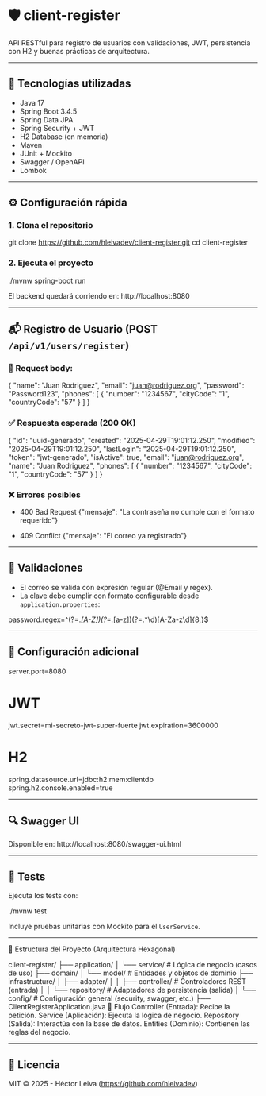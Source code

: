 # 🛡️ client-register

API RESTful para registro de usuarios con validaciones, JWT, persistencia con H2 y buenas prácticas de arquitectura.

---

## 🚀 Tecnologías utilizadas

- Java 17
- Spring Boot 3.4.5
- Spring Data JPA
- Spring Security + JWT
- H2 Database (en memoria)
- Maven
- JUnit + Mockito
- Swagger / OpenAPI
- Lombok

---

## ⚙️ Configuración rápida

### 1. Clona el repositorio

git clone https://github.com/hleivadev/client-register.git
cd client-register

### 2. Ejecuta el proyecto

./mvnw spring-boot:run

El backend quedará corriendo en:
http://localhost:8080

---

## 📬 Registro de Usuario (POST `/api/v1/users/register`)

### 📝 Request body:

{
  "name": "Juan Rodriguez",
  "email": "juan@rodriguez.org",
  "password": "Password123",
  "phones": [
    {
      "number": "1234567",
      "cityCode": "1",
      "countryCode": "57"
    }
  ]
}

### ✅ Respuesta esperada (200 OK)

{
  "id": "uuid-generado",
  "created": "2025-04-29T19:01:12.250",
  "modified": "2025-04-29T19:01:12.250",
  "lastLogin": "2025-04-29T19:01:12.250",
  "token": "jwt-generado",
  "isActive": true,
  "email": "juan@rodriguez.org",
  "name": "Juan Rodriguez",
  "phones": [
    {
      "number": "1234567",
      "cityCode": "1",
      "countryCode": "57"
    }
  ]
}

### ❌ Errores posibles

- 400 Bad Request
  {"mensaje": "La contraseña no cumple con el formato requerido"}

- 409 Conflict
  {"mensaje": "El correo ya registrado"}

---

## 🔐 Validaciones

- El correo se valida con expresión regular (@Email y regex).
- La clave debe cumplir con formato configurable desde `application.properties`:

password.regex=^(?=.*[A-Z])(?=.*[a-z])(?=.*\\d)[A-Za-z\\d]{8,}$

---

## 🔧 Configuración adicional

server.port=8080

# JWT
jwt.secret=mi-secreto-jwt-super-fuerte
jwt.expiration=3600000

# H2
spring.datasource.url=jdbc:h2:mem:clientdb
spring.h2.console.enabled=true

---

## 🔍 Swagger UI

Disponible en:
http://localhost:8080/swagger-ui.html

---

## 🧪 Tests

Ejecuta los tests con:

./mvnw test

Incluye pruebas unitarias con Mockito para el `UserService`.

---

🧱 Estructura del Proyecto (Arquitectura Hexagonal)

client-register/
├── application/
│   └── service/               # Lógica de negocio (casos de uso)
├── domain/
│   └── model/                 # Entidades y objetos de dominio
├── infrastructure/
│   ├── adapter/
│   │   ├── controller/        # Controladores REST (entrada)
│   │   └── repository/        # Adaptadores de persistencia (salida)
│   └── config/                # Configuración general (security, swagger, etc.)
├── ClientRegisterApplication.java
🔄 Flujo
Controller (Entrada): Recibe la petición.
Service (Aplicación): Ejecuta la lógica de negocio.
Repository (Salida): Interactúa con la base de datos.
Entities (Dominio): Contienen las reglas del negocio.

---

## 🧾 Licencia

MIT © 2025 - Héctor Leiva (https://github.com/hleivadev)
